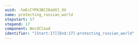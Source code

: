 ```yaml
---
uuid: -lmEcCYPK3BCI8aUOJ_XU
name: protecting_russian_world
stepstart: 17
stepend: 17
component: WordCloud
identifier: "[Start:17][End:17]-protecting_russian_world"
---
```

